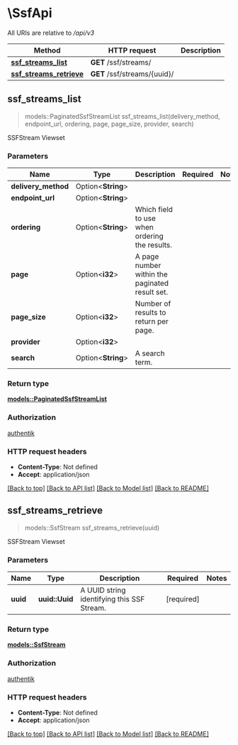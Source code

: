 # \SsfApi

All URIs are relative to */api/v3*

Method | HTTP request | Description
------------- | ------------- | -------------
[**ssf_streams_list**](SsfApi.md#ssf_streams_list) | **GET** /ssf/streams/ | 
[**ssf_streams_retrieve**](SsfApi.md#ssf_streams_retrieve) | **GET** /ssf/streams/{uuid}/ | 



## ssf_streams_list

> models::PaginatedSsfStreamList ssf_streams_list(delivery_method, endpoint_url, ordering, page, page_size, provider, search)


SSFStream Viewset

### Parameters


Name | Type | Description  | Required | Notes
------------- | ------------- | ------------- | ------------- | -------------
**delivery_method** | Option<**String**> |  |  |
**endpoint_url** | Option<**String**> |  |  |
**ordering** | Option<**String**> | Which field to use when ordering the results. |  |
**page** | Option<**i32**> | A page number within the paginated result set. |  |
**page_size** | Option<**i32**> | Number of results to return per page. |  |
**provider** | Option<**i32**> |  |  |
**search** | Option<**String**> | A search term. |  |

### Return type

[**models::PaginatedSsfStreamList**](PaginatedSSFStreamList.md)

### Authorization

[authentik](../README.md#authentik)

### HTTP request headers

- **Content-Type**: Not defined
- **Accept**: application/json

[[Back to top]](#) [[Back to API list]](../README.md#documentation-for-api-endpoints) [[Back to Model list]](../README.md#documentation-for-models) [[Back to README]](../README.md)


## ssf_streams_retrieve

> models::SsfStream ssf_streams_retrieve(uuid)


SSFStream Viewset

### Parameters


Name | Type | Description  | Required | Notes
------------- | ------------- | ------------- | ------------- | -------------
**uuid** | **uuid::Uuid** | A UUID string identifying this SSF Stream. | [required] |

### Return type

[**models::SsfStream**](SSFStream.md)

### Authorization

[authentik](../README.md#authentik)

### HTTP request headers

- **Content-Type**: Not defined
- **Accept**: application/json

[[Back to top]](#) [[Back to API list]](../README.md#documentation-for-api-endpoints) [[Back to Model list]](../README.md#documentation-for-models) [[Back to README]](../README.md)

